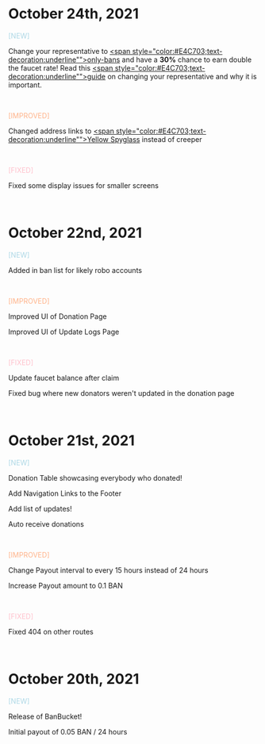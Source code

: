 # October 24th, 2021

<p style="color:#ADD8E6">[NEW]</p>

Change your representative to [<span style="color:#E4C703;text-decoration:underline"">only-bans</span>](https://www.yellowspyglass.com/account/ban_1on1ybanskzzsqize1477wximtkdzrftmxqtajtwh4p4tg1w6awn1hq677cp) and have a **30%** chance to earn double the faucet rate! Read this [<span style="color:#E4C703;text-decoration:underline"">guide</span>](https://jungletv.live/documents/badrepresentativehelp) on changing your representative and why it is important.

&nbsp;

<span style="color:#ffb38a">[IMPROVED]</span>

Changed address links to [<span style="color:#E4C703;text-decoration:underline"">Yellow Spyglass</span>](https://yellowspyglass.com/) instead of creeper

&nbsp;

<span style="color:#ffc1cc">[FIXED]</span>

Fixed some display issues for smaller screens

&nbsp;

# October 22nd, 2021

<p style="color:#ADD8E6">[NEW]</p>

Added in ban list for likely robo accounts

&nbsp;

<span style="color:#ffb38a">[IMPROVED]</span>

Improved UI of Donation Page

Improved UI of Update Logs Page

&nbsp;

<span style="color:#ffc1cc">[FIXED]</span>

Update faucet balance after claim

Fixed bug where new donators weren't updated in the donation page

&nbsp;

# October 21st, 2021

<p style="color:#ADD8E6">[NEW]</p>

Donation Table showcasing everybody who donated!

Add Navigation Links to the Footer

Add list of updates!

Auto receive donations

&nbsp;

<span style="color:#ffb38a">[IMPROVED]</span>

Change Payout interval to every 15 hours instead of 24 hours

Increase Payout amount to 0.1 BAN

&nbsp;

<span style="color:#ffc1cc">[FIXED]</span>

Fixed 404 on other routes
  
&nbsp;

# October 20th, 2021

<span style="color:#ADD8E6">[NEW]</span>

Release of BanBucket!
  
Initial payout of 0.05 BAN / 24 hours
